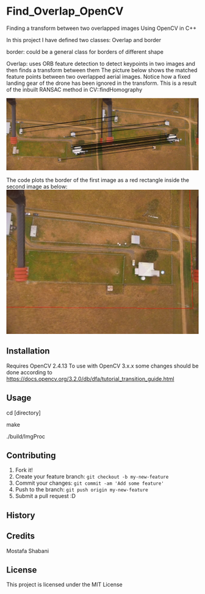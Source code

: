 # Find_Overlap_OpenCV

Finding a transform between two overlapped images Using OpenCV in C++ 

In this project I have defined two classes: Overlap and border

border: could be a general class for borders of different shape

Overlap: uses ORB feature detection to detect keypoints in two images and then finds a transform between them
The picture below shows the matched feature points between two overlapped aerial images. Notice how a fixed landing gear of the drone has been ignored in the transform. This is a result of the inbuilt RANSAC method in CV::findHomography  

![picture](data/matches.jpg)

The code plots the border of the first image as a red rectangle inside the second image as below:
![picture](data/image2_processed.jpg)

## Installation

Requires OpenCV 2.4.13 
To use with OpenCV 3.x.x some changes should be done according to 
https://docs.opencv.org/3.2.0/db/dfa/tutorial_transition_guide.html

## Usage

cd [directory]

make

./build/ImgProc

## Contributing
1. Fork it!
2. Create your feature branch: `git checkout -b my-new-feature`
3. Commit your changes: `git commit -am 'Add some feature'`
4. Push to the branch: `git push origin my-new-feature`
5. Submit a pull request :D

## History

## Credits
Mostafa Shabani

## License
This project is licensed under the MIT License 

